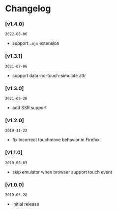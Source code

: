 # Changelog

### [v1.4.0]

`2022-08-06`

- support `.mjs` extension

### [v1.3.1]

`2021-07-06`

- support data-no-touch-simulate attr

### [v1.3.0]

`2021-05-26`

- add SSR support

### [v1.2.0]

`2019-11-22`

- fix incorrect touchmove behavior in Firefox

### [v1.1.0]

`2019-06-03`

- skip emulator when browser support touch event

### [v1.0.0]

`2019-05-28`

- initial release
